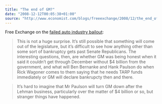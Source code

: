 ```yaml
---
title: "The end of GM?"
date: "2008-12-12T00:05:38+01:00"
source: "http://www.economist.com/blogs/freeexchange/2008/12/the_end_of_gm.cfm"
---
```


Free Exchange on the [failed auto industry bailout](http://www.bloomberg.com/apps/news?pid=20601087&sid=asznGuD.2aXs):

> This is not a huge surprise. It’s still possible that something will come out of the legislature, but it’s difficult to see how anything other than some sort of bankruptcy gets past Senate Republicans. The interesting questions, then, are whether GM was being honest when it said it couldn’t get through December without $4 billion from the government, and what will Ben Bernanke and Hank Paulson do when Rick Wagoner comes to them saying that he needs TARP funds immediately or GM will declare bankrupcty then and there.

> It’s hard to imagine that Mr Paulson will turn GM down after the Lehman business, particularly over the matter of $4 billion or so, but stranger things have happened.
